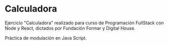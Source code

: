 # Calculadora

Ejercicio "Calculadora" realizado para curso de Programación FullStack con Node y React, dictados por Fundación Formar y Digital House.

Práctica de modulación en Java Script.
